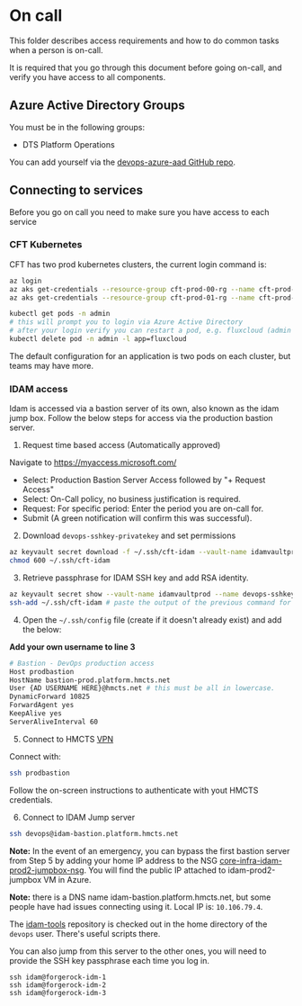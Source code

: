 # On call

This folder describes access requirements and how to do common tasks when a person is on-call.

It is required that you go through this document before going on-call, and verify you have access to all components. 

## Azure Active Directory Groups

You must be in the following groups:

* DTS Platform Operations

You can add yourself via the [devops-azure-aad GitHub repo](https://github.com/hmcts/devops-azure-ad/blob/master/users/prod_users.yml).

## Connecting to services

Before you go on call you need to make sure you have access to each service

### CFT Kubernetes

CFT has two prod kubernetes clusters, the current login command is:

```bash
az login
az aks get-credentials --resource-group cft-prod-00-rg --name cft-prod-00-aks --subscription DCD-CFTAPPS-PROD --overwrite
az aks get-credentials --resource-group cft-prod-01-rg --name cft-prod-01-aks --subscription DCD-CFTAPPS-PROD --overwrite

kubectl get pods -n admin
# this will prompt you to login via Azure Active Directory
# after your login verify you can restart a pod, e.g. fluxcloud (admin notifying service, downtime doesn't matter)
kubectl delete pod -n admin -l app=fluxcloud
```
The default configuration for an application is two pods on each cluster, but teams may have more.


### IDAM access

Idam is accessed via a bastion server of its own, also known as the idam jump box. Follow the below steps for access via the production bastion server.

1. Request time based access (Automatically approved)

Navigate to https://myaccess.microsoft.com/
* Select: Production Bastion Server Access followed by "+ Request Access"
* Select: On-Call policy, no business justification is required.
* Request: For specific period: Enter the period you are on-call for.
* Submit (A green notification will confirm this was successful).

2. Download `devops-sshkey-privatekey` and set permissions
```bash
az keyvault secret download -f ~/.ssh/cft-idam --vault-name idamvaultprod --name devops-ssh-privatekey
chmod 600 ~/.ssh/cft-idam
```
3. Retrieve passphrase for IDAM SSH key and add RSA identity. 
```bash
az keyvault secret show --vault-name idamvaultprod --name devops-sshkey-passphrase --query value -o tsv
ssh-add ~/.ssh/cft-idam # paste the output of the previous command for the passphrase
```
4. Open the `~/.ssh/config` file (create if it doesn't already exist) and add the below:

**Add your own username to line 3**
```bash
# Bastion - DevOps production access
Host prodbastion
HostName bastion-prod.platform.hmcts.net
User {AD USERNAME HERE}@hmcts.net # this must be all in lowercase.
DynamicForward 10825
ForwardAgent yes
KeepAlive yes
ServerAliveInterval 60
```
5. Connect to HMCTS [VPN](https://portal.platform.hmcts.net/)

Connect with:
```bash
ssh prodbastion
```

Follow the on-screen instructions to authenticate with yout HMCTS credentials.

6. Connect to IDAM Jump server
```bash
ssh devops@idam-bastion.platform.hmcts.net
```

**Note:** In the event of an emergency, you can bypass the first bastion server from Step 5 by adding your home IP address to the NSG [core-infra-idam-prod2-jumpbox-nsg](https://portal.azure.com/#@HMCTS.NET/resource/subscriptions/8999dec3-0104-4a27-94ee-6588559729d1/resourceGroups/core-infra-idam-prod2/providers/Microsoft.Network/networkSecurityGroups/core-infra-idam-prod2-jumpbox-nsg/inboundSecurityRules). You will find the public IP attached to idam-prod2-jumpbox VM in Azure.

**Note:** there is a DNS name idam-bastion.platform.hmcts.net, but some people have had issues connecting using it. Local IP is: `10.106.79.4`.

The [idam-tools](https://github.com/hmcts/idam-tools) repository is checked out in the home directory of the `devops` user.
There's useful scripts there.

You can also jump from this server to the other ones, you will need to provide the SSH key passphrase each time you log in.

```command
ssh idam@forgerock-idm-1
ssh idam@forgerock-idm-2
ssh idam@forgerock-idm-3
```
